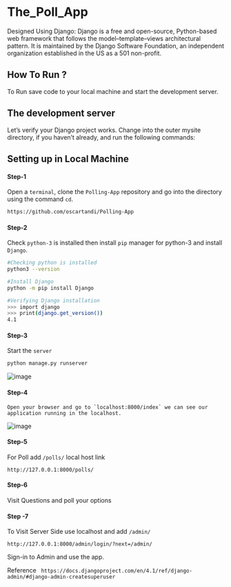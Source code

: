 # The_Poll_App
Designed Using Django:
  Django is a free and open-source, Python-based web framework that follows the model–template–views architectural pattern. It is maintained by the Django Software   Foundation, an independent organization established in the US as a 501 non-profit.
  
## How To Run ?

To Run save code to your local machine and start the development server.

## The development server
Let’s verify your Django project works. Change into the outer mysite directory, if you haven’t already, and run the following commands:

## Setting up in Local Machine

#### Step-1 
  Open a `terminal`, clone the `Polling-App` repository and go into the directory using the command `cd`.
  ```bash
  https://github.com/oscartandi/Polling-App

  ```
  #### Step-2
  Check `python-3` is installed then install `pip` manager for python-3 and install `Django`.
  ```bash
  #Checking python is installed
  python3 --version 

  #Install Django
  python -m pip install Django

  #Verifying Django installation
  >>> import django
  >>> print(django.get_version())
  4.1
  ```

#### Step-3 
Start the `server`
```bash
python manage.py runserver
```
![image](https://user-images.githubusercontent.com/98871819/201474698-1d5a45ba-966d-4572-8c50-906db48592c4.png)

#### Step-4
```
Open your browser and go to `localhost:8000/index` we can see our application running in the localhost.
```
![image](https://user-images.githubusercontent.com/98871819/201474901-144eb854-3bca-4986-a3ff-3ca1e34c96ef.png)

#### Step-5 

For Poll add `/polls/` local host link 
```
http://127.0.0.1:8000/polls/
```

#### Step-6

Visit Questions and poll your options

#### Step -7 

To Visit Server Side use localhost and add `/admin/`

```
http://127.0.0.1:8000/admin/login/?next=/admin/
```

Sign-in to Admin and use the app.

Reference ``` https://docs.djangoproject.com/en/4.1/ref/django-admin/#django-admin-createsuperuser```

